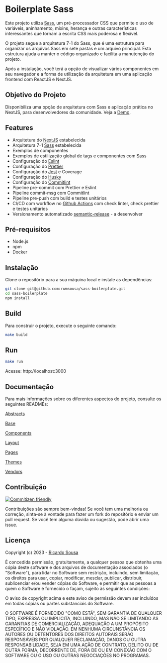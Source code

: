# Boilerplate Sass


Este projeto utiliza [Sass](https://sass-guidelin.es/), um pré-processador CSS que permite o uso de variáveis, aninhamento, mixins, herança e outras características interessantes que tornam a escrita CSS mais poderosa e flexível.

O projeto segue a arquitetura 7-1 do Sass, que é uma estrutura para organizar os arquivos Sass em sete pastas e um arquivo principal. Esta estrutura ajuda a manter o código organizado e facilita a manutenção do projeto.

Após a instalação, você terá a opção de visualizar vários componentes em seu navegador e a forma de utilização da arquitetura em uma aplicação frontend com ReactJS e NextJS.

## Objetivo do Projeto

Disponibiliza uma opção de arquitetura com Sass e aplicação prática no NextJS, para desenvolvedores da comunidade. Veja a [Demo](https://sass-boilerplate.vercel.app/).

## Features
- Arquitetura do [NextJS](https://nextjs.org/) estabelecida
- Arquitetura 7-1 [Sass](https://sass-guidelin.es/) estabelecida
- Exemplos de componentes
- Exemplos de estilização global de tags e componentes com Sass
- Configuração do [Eslint](https://eslint.org/)
- Configuração do [Prettier](https://prettier.io/)
- Configuração do [Jest](https://jestjs.io/pt-BR/) e Coverage
- Configuração do [Husky](https://typicode.github.io/husky/)
- Configuração do [Commitlint](https://commitlint.js.org/#/)
- Pipeline pre-commit com Prettier e Eslint
- Pipeline commit-msg com Commitlint
- Pipeline pre-push com build e testes unitários
- CI/CD com workflow no [Github Actions](https://github.com/features/actions) com check linter, check prettier e testes unitários
- Versionamento automatizado [semantic-release](https://semantic-release.gitbook.io/) - a desenvolver

## Pré-requisitos

-   Node.js
-   npm
-   Docker


## Instalação

Clone o repositório para a sua máquina local e instale as dependências:

```bash
git clone git@github.com:rwmsousa/sass-boilerplate.git
cd sass-boilerplate
npm install
```

## Build

Para construir o projeto, execute o seguinte comando:

```bash
make build
```

## Run

```bash
make run
```

Acesse: http://localhost:3000

## Documentação

Para mais informações sobre os diferentes aspectos do projeto, consulte os seguintes READMEs:

[Abstracts](https://github.com/rwmsousa/sass-boilerplate/blob/master/stylesheets/abstracts/README.md)

[Base](https://github.com/rwmsousa/sass-boilerplate/blob/master/stylesheets/base/README.md)

[Components](https://github.com/rwmsousa/sass-boilerplate/blob/master/stylesheets/components/README.md)

[Layout](https://github.com/rwmsousa/sass-boilerplate/blob/master/stylesheets/layout/README.md)

[Pages](https://github.com/rwmsousa/sass-boilerplate/blob/master/stylesheets/pages/README.md)

[Themes](https://github.com/rwmsousa/sass-boilerplate/blob/master/stylesheets/themes/README.md)

[Vendors](https://github.com/rwmsousa/sass-boilerplate/blob/master/stylesheets/vendors/README.md)

## Contribuição

[![Commitizen friendly](https://img.shields.io/badge/commitizen-friendly-brightgreen.svg)](http://commitizen.github.io/cz-cli/)

Contribuições são sempre bem-vindas! Se você tem uma melhoria ou correção, sinta-se à vontade para fazer um fork do repositório e enviar um pull request. Se você tem alguma dúvida ou sugestão, pode abrir uma issue.

## Licença

Copyright (c) 2023 - [Ricardo Sousa](https://github.com/rwmsousa)

É concedida permissão, gratuitamente, a qualquer pessoa que obtenha uma cópia
deste software e dos arquivos de documentação associados (o "Software"), para lidar
no Software sem restrição, incluindo, sem limitação, os direitos
para usar, copiar, modificar, mesclar, publicar, distribuir, sublicenciar e/ou vender
cópias do Software, e permitir que as pessoas a quem o Software é
fornecido o façam, sujeito às seguintes condições:

O aviso de copyright acima e este aviso de permissão devem ser incluídos em todas
cópias ou partes substanciais do Software.

O SOFTWARE É FORNECIDO "COMO ESTÁ", SEM GARANTIA DE QUALQUER TIPO, EXPRESSA OU
IMPLÍCITA, INCLUINDO, MAS NÃO SE LIMITANDO ÀS GARANTIAS DE COMERCIALIZAÇÃO,
ADEQUAÇÃO A UM PROPÓSITO ESPECÍFICO E NÃO VIOLAÇÃO. EM NENHUMA CIRCUNSTÂNCIA
OS AUTORES OU DETENTORES DOS DIREITOS AUTORAIS SERÃO RESPONSÁVEIS POR QUALQUER RECLAMAÇÃO, DANOS OU OUTRA
RESPONSABILIDADE, SEJA EM UMA AÇÃO DE CONTRATO, DELITO OU DE OUTRA FORMA, DECORRENTE DE,
FORA DE OU EM CONEXÃO COM O SOFTWARE OU O USO OU OUTRAS NEGOCIAÇÕES NO
PROGRAMAS.
